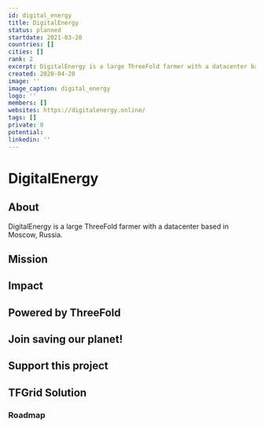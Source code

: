 ```yaml
---
id: digital_energy
title: DigitalEnergy
status: planned
startdate: 2021-03-20
countries: []
cities: []
rank: 2
excerpt: DigitalEnergy is a large ThreeFold farmer with a datacenter based in Moscow, Russia. 
created: 2020-04-20
image: ''
image_caption: digital_energy
logo: ''
members: []
websites: https://digitalenergy.online/
tags: []
private: 0
potential:
linkedin: ''
---
```


# DigitalEnergy

## About

DigitalEnergy is a large ThreeFold farmer with a datacenter based in Moscow, Russia. 

## Mission

## Impact

## Powered by ThreeFold

## Join saving our planet!

## Support this project

## TFGrid Solution

### Roadmap



